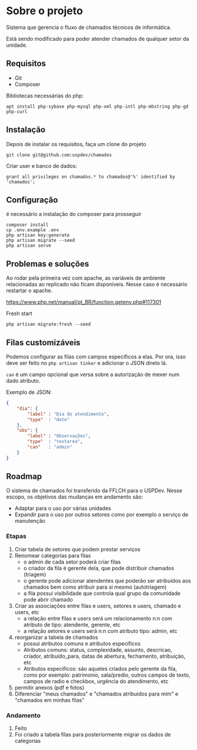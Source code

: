 # Sobre o projeto

Sistema que gerencia o fluxo de chamados técnicos de informática.

Está sendo modificado para poder atender chamados de qualquer setor da unidade.


## Requisitos

* Git
* Composer

Bibliotecas necessárias do php:

    apt install php-sybase php-mysql php-xml php-intl php-mbstring php-gd php-curl

## Instalação

Depois de instalar os requisitos, faça um clone do projeto 

	git clone git@github.com:uspdev/chamados

Criar user e banco de dados:

	grant all privileges on chamados.* to chamados@'%' identified by 'chamados';

## Configuração

é necessário a instalação do composer para prosseguir

    composer install
	cp .env.example .env
	php artisan key:generate
    php artisan migrate --seed
	php artisan serve


## Problemas e soluções

Ao rodar pela primeira vez com apache, as variáveis de ambiente relacionadas ao replicado não ficam disponíveis. Nesse caso é necessário restartar o apache.

https://www.php.net/manual/pt_BR/function.getenv.php#117301


Fresh start

	php artisan migrate:fresh --seed

## Filas customizáveis
Podemos configurar as filas com campos específicos a elas. Por ora, isso deve ser feito no `php artisan tinker` e adicionar o JSON direto lá.

`can` é um campo opcional que versa sobre a autorização de mexer num dado atributo.

Exemplo de JSON:
``` json
{
    "dia": {
        "label" : "Dia do atendimento",
        "type"  : "date"
    },
    "obs": {
        "label" : "Observações",
        "type"  : "textarea",
        "can"   : "admin"
    }
}
```

## Roadmap

O sistema de chamados foi transferido da FFLCH para o USPDev. 
Nesse escopo, os objetivos das mudanças em andamento são:

* Adaptar para o uso por várias unidades
* Expandir para o uso por outros setores como por exemplo o serviço de manutenção

### Etapas

1. Criar tabela de setores que podem prestar serviços
2. Renomear categorias para filas
	* o admin de cada setor poderá criar filas
	* o criador da fila é gerente dela, que pode distribuir chamados (triagem)
	* o gerente pode adicionar atendentes que poderão ser atribuídos aos chamados bem como atribuir para si mesmo (autotriagem)
	* a fila possui visibilidade que controla qual grupo da comunidade pode abrir chamado
3. Criar as associações entre filas e users, setores e users, chamado e users, etc
	* a relação entre filas e users será um relacionamento n:n com atributo de tipo: atendente, gerente, etc
	* a relação setores e users será n:n com atributo tipo: admin, etc
4. reorganizar a tabela de chamados
	* possui atributos comuns e atributos específicos
	* Atributos comuns: status, complexidade, assunto, descricao, criador, atribuido_para, datas de abertura, fechamento, atribuição, etc
	* Atributos especificos: são aqueles criados pelo gerente da fila, como por exemplo: patrimonio, sala/predio, outros campos de texto, campos de radio e checkbox, urgência do atendimento, etc
5. permitir anexos (pdf e fotos)
6. Diferenciar "meus chamados" e "chamados atribuidos para mim" e "chamados em minhas filas"

### Andamento

1. Feito
2. Foi criado a tabela filas para posteriormente migrar os dados de categorias
